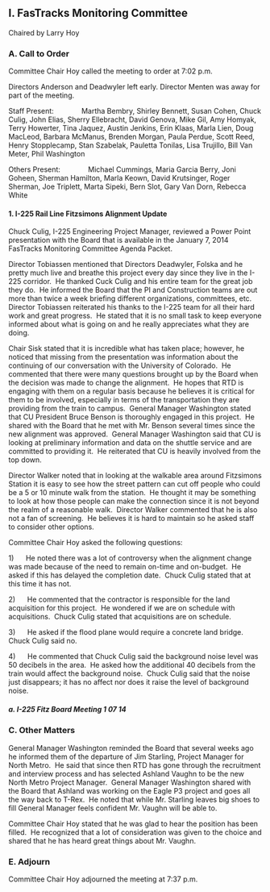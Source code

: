 ## I. FasTracks Monitoring Committee

Chaired by Larry Hoy

### A. Call to Order

Committee Chair Hoy called the meeting to order at 7:02 p.m.

Directors Anderson and Deadwyler left early. Director Menten was away for part of the meeting.

Staff Present:              Martha Bembry, Shirley Bennett, Susan Cohen, Chuck Culig, John Elias, Sherry Ellebracht, David Genova, Mike Gil, Amy Homyak, Terry Howerter, Tina Jaquez, Austin Jenkins, Erin Klaas, Marla Lien, Doug MacLeod, Barbara McManus, Brenden Morgan, Paula Perdue, Scott Reed, Henry Stopplecamp, Stan Szabelak, Pauletta Tonilas, Lisa Trujillo, Bill Van Meter, Phil Washington

Others Present:              Michael Cummings, Maria Garcia Berry, Joni Goheen, Sherman Hamilton, Marla Keown, David Krutsinger, Roger Sherman, Joe Triplett, Marta Sipeki, Bern Slot, Gary Van Dorn, Rebecca White

#### 1. I-225 Rail Line Fitzsimons Alignment Update

Chuck Culig, I-225 Engineering Project Manager, reviewed a Power Point presentation with the Board that is available in the January 7, 2014 FasTracks Monitoring Committee Agenda Packet.

Director Tobiassen mentioned that Directors Deadwyler, Folska and he pretty much live and breathe this project every day since they live in the I-225 corridor.  He thanked Cuck Culig and his entire team for the great job they do.  He informed the Board that the PI and Construction teams are out more than twice a week briefing different organizations, committees, etc.  Director Tobiassen reiterated his thanks to the I-225 team for all their hard work and great progress.  He stated that it is no small task to keep everyone informed about what is going on and he really appreciates what they are doing.

Chair Sisk stated that it is incredible what has taken place; however, he noticed that missing from the presentation was information about the continuing of our conversation with the University of Colorado.  He commented that there were many questions brought up by the Board when the decision was made to change the alignment.  He hopes that RTD is engaging with them on a regular basis because he believes it is critical for them to be involved, especially in terms of the transportation they are providing from the train to campus.  General Manager Washington stated that CU President Bruce Benson is thoroughly engaged in this project.  He shared with the Board that he met with Mr. Benson several times since the new alignment was approved.  General Manager Washington said that CU is looking at preliminary information and data on the shuttle service and are committed to providing it.  He reiterated that CU is heavily involved from the top down.

Director Walker noted that in looking at the walkable area around Fitzsimons Station it is easy to see how the street pattern can cut off people who could be a 5 or 10 minute walk from the station.  He thought it may be something to look at how those people can make the connection since it is not beyond the realm of a reasonable walk.  Director Walker commented that he is also not a fan of screening.  He believes it is hard to maintain so he asked staff to consider other options.

Committee Chair Hoy asked the following questions:

1)      He noted there was a lot of controversy when the alignment change was made because of the need to remain on-time and on-budget.  He asked if this has delayed the completion date.  Chuck Culig stated that at this time it has not.

2)      He commented that the contractor is responsible for the land acquisition for this project.  He wondered if we are on schedule with acquisitions.  Chuck Culig stated that acquisitions are on schedule.

3)      He asked if the flood plane would require a concrete land bridge.  Chuck Culig said no.

4)      He commented that Chuck Culig said the background noise level was 50 decibels in the area.  He asked how the additional 40 decibels from the train would affect the background noise.  Chuck Culig said that the noise just disappears; it has no affect nor does it raise the level of background noise.

##### a. I-225 Fitz Board Meeting 1 07 14

### C. Other Matters

General Manager Washington reminded the Board that several weeks ago he informed them of the departure of Jim Starling, Project Manager for North Metro.  He said that since then RTD has gone through the recruitment and interview process and has selected Ashland Vaughn to be the new North Metro Project Manager.  General Manager Washington shared with the Board that Ashland was working on the Eagle P3 project and goes all the way back to T-Rex.  He noted that while Mr. Starling leaves big shoes to fill General Manager feels confident Mr. Vaughn will be able to.

Committee Chair Hoy stated that he was glad to hear the position has been filled.  He recognized that a lot of consideration was given to the choice and shared that he has heard great things about Mr. Vaughn.

### E. Adjourn

Committee Chair Hoy adjourned the meeting at 7:37 p.m.